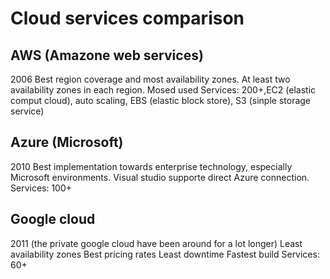 
# Cloud services comparison

## AWS (Amazone web services)
2006
Best region coverage and most availability zones. At least two availability zones in each region.
Mosed used
Services: 200+,EC2 (elastic comput cloud), auto scaling, EBS (elastic block store), S3 (sinple storage service)

## Azure (Microsoft)
2010
Best implementation towards enterprise technology, especially Microsoft environments. Visual studio supporte direct Azure connection.
Services: 100+

## Google cloud
2011 (the private google cloud have been around for a lot longer)
Least availability zones
Best pricing rates
Least downtime
Fastest build
Services: 60+